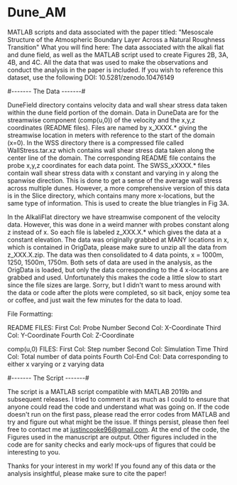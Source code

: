 # Dune_AM
MATLAB scripts and data associated with the paper titled: "Mesoscale Structure of the Atmospheric Boundary Layer Across a Natural Roughness Transition"
What you will find here: The data associated with the alkali flat and dune field, as well as the MATLAB script used to create Figures 2B, 3A, 4B, and 4C. All the data that was used to make the observations and conduct the analysis in the paper is included. If you wish to reference this dataset, use the following DOI: 10.5281/zenodo.10476149

#------- The Data -------#

DuneField directory contains velocity data and wall shear stress data taken within the dune field portion of the domain. Data in DuneData are for the streamwise component (comp(u,0)) of the velocity and the x,y,z coordinates (README files). Files are named by x_XXXX.* giving the streamwise location in meters with reference to the start of the domain (x=0).
In the WSS directory there is a compressed file called WallStress.tar.xz which contains wall shear stress data taken along the center line of the domain. The corresponding README file contains the probe x,y,z coordinates for each data point. The SWSS_xXXXX.* files contain wall shear stress data with x constant and varying in y along the spanwise direction. This is done to get a sense of the average wall stress across multiple dunes. However, a more comprehensive version of this data is in the Slice directory, which contains many more x-locations, but the same type of information. This is used to create the blue triangles in Fig 3A.

In the AlkaliFlat directory we have streamwise component of the velocity data. However, this was done in a weird manner with probes constant along z instead of x. So each file is labeled z_XXX.X.* which gives the data at a constant elevation. The data was originally grabbed at MANY locations in x, which is contained in OrigData, please make sure to unzip all the data from z_XXX.X.zip. The data was then consolidated to 4 data points, x = 1000m, 1250, 1500m, 1750m. Both sets of data are used in the analysis, as the OrigData is loaded, but only the data corresponding to the 4 x-locations are grabbed and used. Unfortunately this makes the code a little slow to start since the file sizes are large. Sorry, but I didn't want to mess around with the data or code after the plots were completed, so sit back, enjoy some tea or coffee, and just wait the few minutes for the data to load.

File Formatting:

README FILES: 
First Col: Probe Number 
Second Col: X-Coordinate
Third Col: Y-Coordinate 
Fourth Col: Z-Coordinate

comp(u,0) FILES:
First Col: Step number
Second Col: Simulation Time
Third Col: Total number of data points
Fourth Col-End Col: Data corresponding to either x varying or z varying data


#------- The Script -------#

The script is a MATLAB script compatible with MATLAB 2019b and subsequent releases. I tried to comment it as much as I could to ensure that anyone could read the code and understand what was going on. If the code doesn't run on the first pass, please read the error codes from MATLAB and try and figure out what might be the issue. If things persist, please then feel free to contact me at justincooke96@gmail.com. At the end of the code, the Figures used in the manuscript are output. Other figures included in the code are for sanity checks and early mock-ups of figures that could be interesting to you. 

Thanks for your interest in my work! If you found any of this data or the analysis insightful, please make sure to cite the paper! 
